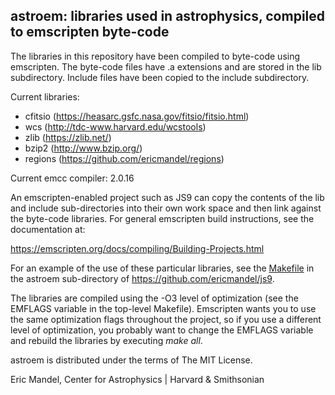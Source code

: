 astroem: libraries used in astrophysics, compiled to emscripten byte-code
-------------------------------------------------------------------------

The libraries in this repository have been compiled to byte-code using
emscripten. The byte-code files have .a extensions and are stored in the
lib subdirectory. Include files have been copied to the include subdirectory.

Current libraries:

  - cfitsio (https://heasarc.gsfc.nasa.gov/fitsio/fitsio.html)
  - wcs (http://tdc-www.harvard.edu/wcstools)
  - zlib (https://zlib.net/)
  - bzip2 (http://www.bzip.org/)
  - regions (https://github.com/ericmandel/regions)

Current emcc compiler: 2.0.16

An emscripten-enabled project such as JS9 can copy the contents of the
lib and include sub-directories into their own work space and then
link against the byte-code libraries. For general emscripten build
instructions, see the documentation at:

https://emscripten.org/docs/compiling/Building-Projects.html

For an example of the use of these particular libraries, see the
[Makefile](https://github.com/ericmandel/js9/blob/master/astroem/Makefile)
in the astroem sub-directory of https://github.com/ericmandel/js9.

The libraries are compiled using the -O3 level of optimization (see
the EMFLAGS variable in the top-level Makefile).  Emscripten wants you
to use the same optimization flags throughout the project, so if you
use a different level of optimization, you probably want to change the
EMFLAGS variable and rebuild the libraries by executing *make all*.

astroem is distributed under the terms of The MIT License.

Eric Mandel, Center for Astrophysics | Harvard & Smithsonian

